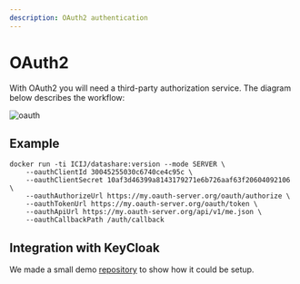 ```yaml
---
description: OAuth2 authentication
---
```


# OAuth2

With OAuth2 you will need a third-party authorization service. The diagram below describes the workflow:

![oauth](https://i.imgur.com/uHVXObS.png)

## Example

```
docker run -ti ICIJ/datashare:version --mode SERVER \
    --oauthClientId 30045255030c6740ce4c95c \
    --oauthClientSecret 10af3d46399a8143179271e6b726aaf63f20604092106 \
    --oauthAuthorizeUrl https://my.oauth-server.org/oauth/authorize \
    --oauthTokenUrl https://my.oauth-server.org/oauth/token \
    --oauthApiUrl https://my.oauth-server.org/api/v1/me.json \
    --oauthCallbackPath /auth/callback
```

## Integration with KeyCloak

We made a small demo [repository](https://github.com/ICIJ/datashare-keycloak-integration) to show how it could be setup.
